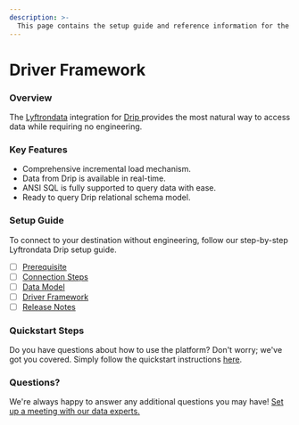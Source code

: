 ```yaml
---
description: >-
  This page contains the setup guide and reference information for the Drip source connector.
---
```


# Driver Framework

### Overview

The [Lyftrondata](https://www.lyftrondata.com/) integration for [Drip](https://www.lyftrondata.com/integration/drip/)[ ](https://www.lyftrondata.com/integration/drip/)provides the most natural way to access data while requiring no engineering.

### Key Features

* Comprehensive incremental load mechanism.
* Data from Drip is available in real-time.&#x20;
* ANSI SQL is fully supported to query data with ease.
* Ready to query Drip relational schema model.

### Setup Guide

To connect to your destination without engineering, follow our step-by-step Lyftrondata Drip setup guide.

* [ ] [Prerequisite](../../sales-analytics/drip/prerequisite.md)
* [ ] [Connection Steps](../../sales-analytics/drip/connection-steps.md)
* [ ] [Data Model](../../sales-analytics/drip/data-model/)
* [ ] [Driver Framework](../../sales-analytics/drip/driver-framework/)
* [ ] [Release Notes](../../sales-analytics/drip/release-notes.md)

### Quickstart Steps

Do you have questions about how to use the platform? Don't worry; we've got you covered. Simply follow the quickstart instructions [here](../../../quickstart-steps.md).

### Questions? <a href="#questions" id="questions"></a>

We're always happy to answer any additional questions you may have! [Set up a meeting with our data experts.](https://www.lyftrondata.com/book-a-meeting/)


